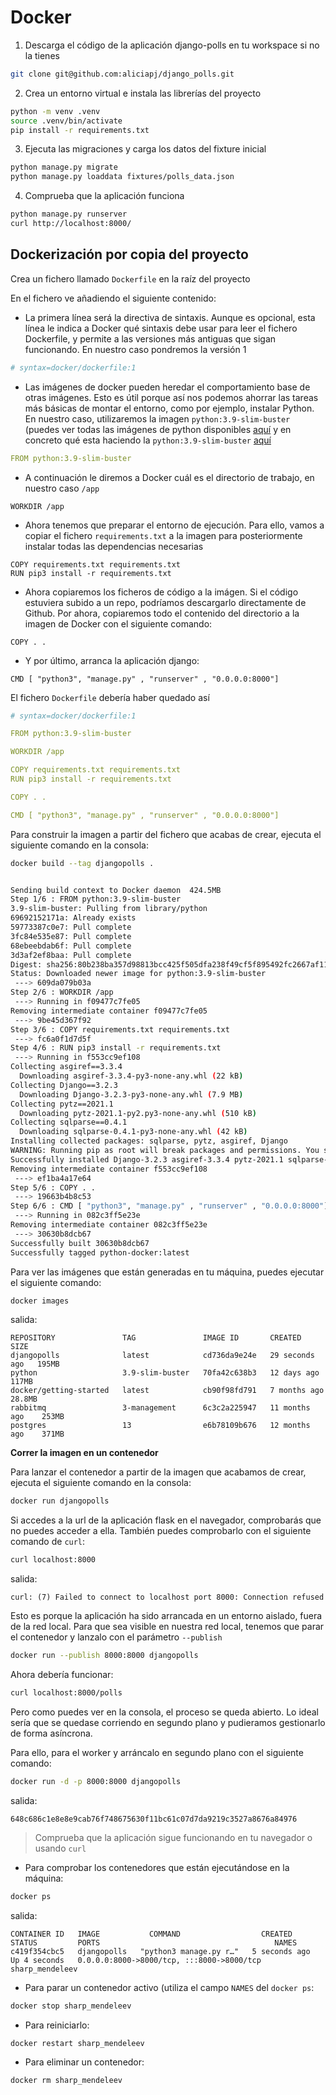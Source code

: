 # Docker

1. Descarga el código de la aplicación django-polls en tu workspace si no la tienes

```bash
git clone git@github.com:aliciapj/django_polls.git
```

2. Crea un entorno virtual e instala las librerías del proyecto

```bash
python -m venv .venv
source .venv/bin/activate
pip install -r requirements.txt
```

3. Ejecuta las migraciones y carga los datos del fixture inicial
```bash
python manage.py migrate
python manage.py loaddata fixtures/polls_data.json
```

4. Comprueba que la aplicación funciona
```bash
python manage.py runserver
curl http://localhost:8000/
```

## Dockerización por copia del proyecto

Crea un fichero llamado `Dockerfile` en la raíz del proyecto

En el fichero ve añadiendo el siguiente contenido:

- La primera línea será la directiva de sintaxis. Aunque es opcional, esta línea le indica a Docker qué sintaxis debe usar para leer el fichero Dockerfile, y permite a las versiones más antiguas que sigan funcionando. En nuestro caso pondremos la versión 1

```yaml
# syntax=docker/dockerfile:1
```

- Las imágenes de docker pueden heredar el comportamiento base de otras imágenes. Esto es útil porque así nos podemos ahorrar las tareas más básicas de montar el entorno, como por ejemplo, instalar Python. En nuestro caso, utilizaremos la imagen `python:3.9-slim-buster` (puedes ver todas las imágenes de python disponibles [aquí](https://hub.docker.com/_/python) y en concreto qué esta haciendo la `python:3.9-slim-buster` [aquí](https://github.com/docker-library/python/blob/d9ab222fcd828888b102e3581c03931eac344097/3.9/buster/slim/Dockerfile)

```yaml
FROM python:3.9-slim-buster
```

- A continuación le diremos a Docker cuál es el directorio de trabajo, en nuestro caso `/app`

```
WORKDIR /app
```

- Ahora tenemos que preparar el entorno de ejecución. Para ello, vamos a copiar el fichero `requirements.txt` a la imagen para posteriormente instalar todas las dependencias necesarias

```
COPY requirements.txt requirements.txt
RUN pip3 install -r requirements.txt
```

- Ahora copiaremos los ficheros de código a la imágen. Si el código estuviera subido a un repo, podríamos descargarlo directamente de Github. Por ahora, copiaremos todo el contenido del directorio a la imagen de Docker con el siguiente comando:

```
COPY . .
```

- Y por último, arranca la aplicación django:

```
CMD [ "python3", "manage.py" , "runserver" , "0.0.0.0:8000"]
```

El fichero `Dockerfile` debería haber quedado así

```yaml
# syntax=docker/dockerfile:1

FROM python:3.9-slim-buster

WORKDIR /app

COPY requirements.txt requirements.txt
RUN pip3 install -r requirements.txt

COPY . .

CMD [ "python3", "manage.py" , "runserver" , "0.0.0.0:8000"]
```

Para construir la imagen a partir del fichero que acabas de crear, ejecuta el siguiente comando en la consola:

```bash
docker build --tag djangopolls .


Sending build context to Docker daemon  424.5MB
Step 1/6 : FROM python:3.9-slim-buster
3.9-slim-buster: Pulling from library/python
69692152171a: Already exists 
59773387c0e7: Pull complete 
3fc84e535e87: Pull complete 
68ebeebdab6f: Pull complete 
3d3af2ef8baa: Pull complete 
Digest: sha256:80b238ba357d98813bcc425f505dfa238f49cf5f895492fc2667af118dccaa44
Status: Downloaded newer image for python:3.9-slim-buster
 ---> 609da079b03a
Step 2/6 : WORKDIR /app
 ---> Running in f09477c7fe05
Removing intermediate container f09477c7fe05
 ---> 9be45d367f92
Step 3/6 : COPY requirements.txt requirements.txt
 ---> fc6a0f1d7d5f
Step 4/6 : RUN pip3 install -r requirements.txt
 ---> Running in f553cc9ef108
Collecting asgiref==3.3.4
  Downloading asgiref-3.3.4-py3-none-any.whl (22 kB)
Collecting Django==3.2.3
  Downloading Django-3.2.3-py3-none-any.whl (7.9 MB)
Collecting pytz==2021.1
  Downloading pytz-2021.1-py2.py3-none-any.whl (510 kB)
Collecting sqlparse==0.4.1
  Downloading sqlparse-0.4.1-py3-none-any.whl (42 kB)
Installing collected packages: sqlparse, pytz, asgiref, Django
WARNING: Running pip as root will break packages and permissions. You should install packages reliably by using venv: https://pip.pypa.io/warnings/venv
Successfully installed Django-3.2.3 asgiref-3.3.4 pytz-2021.1 sqlparse-0.4.1
Removing intermediate container f553cc9ef108
 ---> ef1ba4a17e64
Step 5/6 : COPY . .
 ---> 19663b4b8c53
Step 6/6 : CMD [ "python3", "manage.py" , "runserver" , "0.0.0.0:8000"]
 ---> Running in 082c3ff5e23e
Removing intermediate container 082c3ff5e23e
 ---> 30630b8dcb67
Successfully built 30630b8dcb67
Successfully tagged python-docker:latest
 ```

Para ver las imágenes que están generadas en tu máquina, puedes ejecutar el siguiente comando:

```bash
docker images
```
salida:
```
REPOSITORY               TAG               IMAGE ID       CREATED          SIZE
djangopolls              latest            cd736da9e24e   29 seconds ago   195MB
python                   3.9-slim-buster   70fa42c638b3   12 days ago      117MB
docker/getting-started   latest            cb90f98fd791   7 months ago     28.8MB
rabbitmq                 3-management      6c3c2a225947   11 months ago    253MB
postgres                 13                e6b78109b676   12 months ago    371MB
```

**Correr la imagen en un contenedor**

Para lanzar el contenedor a partir de la imagen que acabamos de crear, ejecuta el siguiente comando en la consola:

```bash
docker run djangopolls
```

Si accedes a la url de la aplicación flask en el navegador, comprobarás que no puedes acceder a ella. También puedes comprobarlo con el siguiente comando de `curl`:

```bash
curl localhost:8000
```
salida:
```
curl: (7) Failed to connect to localhost port 8000: Connection refused
```

Esto es porque la aplicación ha sido arrancada en un entorno aislado, fuera de la red local. Para que sea visible en nuestra red local, tenemos que parar el contenedor y lanzalo con el parámetro `--publish`

```bash
docker run --publish 8000:8000 djangopolls
```

Ahora debería funcionar:
```bash
curl localhost:8000/polls
```

Pero como puedes ver en la consola, el proceso se queda abierto. Lo ideal sería que se quedase corriendo en segundo plano y pudieramos gestionarlo de forma asíncrona.

Para ello, para el worker y arráncalo en segundo plano con el siguiente comando:

```bash
docker run -d -p 8000:8000 djangopolls
```
salida:
```
648c686c1e8e8e9cab76f748675630f11bc61c07d7da9219c3527a8676a84976 
```

> Comprueba que la aplicación sigue funcionando en tu navegador o usando `curl`

- Para comprobar los contenedores que están ejecutándose en la máquina:
    
```bash
docker ps
```
salida:
```
CONTAINER ID   IMAGE           COMMAND                  CREATED         STATUS         PORTS                                       NAMES
c419f354cbc5   djangopolls   "python3 manage.py r…"   5 seconds ago   Up 4 seconds   0.0.0.0:8000->8000/tcp, :::8000->8000/tcp   sharp_mendeleev
```

- Para parar un contenedor activo (utiliza el campo `NAMES` del `docker ps`:

```bash
docker stop sharp_mendeleev
```

- Para reiniciarlo:

```
docker restart sharp_mendeleev
```

- Para eliminar un contenedor:
```
docker rm sharp_mendeleev
```
